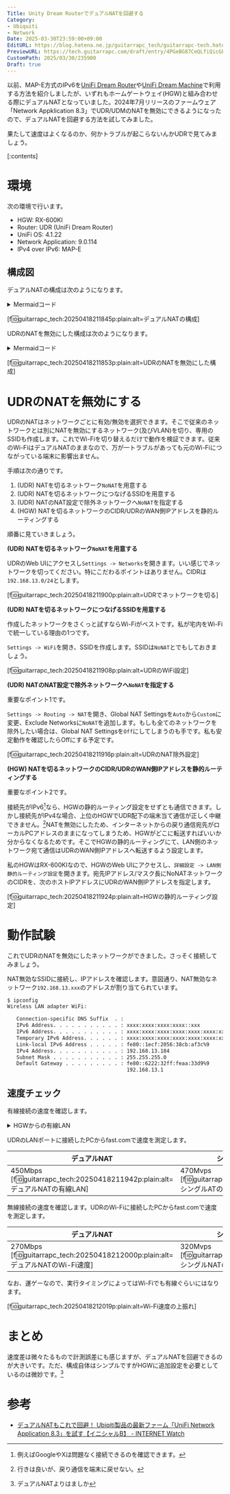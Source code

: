 ```yaml
---
Title: Unity Dream RouterでデュアルNATを回避する
Category:
- Ubiquiti
- Network
Date: 2025-03-30T23:59:00+09:00
EditURL: https://blog.hatena.ne.jp/guitarrapc_tech/guitarrapc-tech.hatenablog.com/atom/entry/6802418398345462352
PreviewURL: https://tech.guitarrapc.com/draft/entry/4PGeBG87CeQLfiQicGFS2UaReU8
CustomPath: 2025/03/30/235900
Draft: true
---
```


以前、MAP-E方式のIPv6を[UniFi Dream Router](https://tech.guitarrapc.com/entry/2022/12/02/080727)や[UniFi Dream Machine](https://tech.guitarrapc.com/entry/2020/10/17/044555)で利用する方法を紹介しましたが、いずれもホームゲートウェイ(HGW)と組み合わせる際にデュアルNATとなっていました。2024年7月リリースのファームウェア「Network Appklication 8.3」でUDR/UDMのNATを無効にできるようになったので、デュアルNATを回避する方法を試してみました。

果たして速度はよくなるのか、何かトラブルが起こらないんかUDRで見てみましょう。

[:contents]

# 環境

次の環境で行います。

* HGW: RX-600KI
* Router: UDR (UniFi Dream Router)
* UniFi OS: 4.1.22
* Network Application: 9.0.114
* IPv4 over IPv6: MAP-E

## 構成図

デュアルNATの構成は次のようになります。

<details><summary>Mermaidコード</summary>

```mermaid
flowchart TD
    subgraph IPv6 IPoE網
      G[事業者ルーター]
    end
    subgraph "ユーザーLAN(IPv4/IPv6)"
      A([光コンセント])
      B[HGW]
      subgraph "UDR LAN(IPv4/IPv6)"
        C[UDR]
        D[VLAN]
        E[VLAN]
      end
    end

    G -->|IPv4 over IPv6トンネル| A
    A --WAN (NAT)--> B
    B --WAN (NAT)--> C
    C -->|LAN| D
    C -->|LAN| E
```

</details>


[f:id:guitarrapc_tech:20250418211845p:plain:alt=デュアルNATの構成]

UDRのNATを無効にした構成は次のようになります。

<details><summary>Mermaidコード</summary>

```mermaid
flowchart TD
    subgraph IPv6 IPoE網
      G[事業者ルーター]
    end
    subgraph "ユーザーLAN(IPv4/IPv6)"
      A([光コンセント])
      B[HGW]
      subgraph "UDR LAN(IPv4/IPv6)"
        C[UDR]
        D[VLAN]
        E[VLAN]
      end
    end

    G -->|IPv4 over IPv6トンネル| A
    A --WAN (NAT)--> B
    B --WAN (IPv4はLAN側静的ルーティング)--> C
    C -->|LAN| D
    C -->|LAN| E
```

</details>

[f:id:guitarrapc_tech:20250418211853p:plain:alt=UDRのNATを無効にした構成]

# UDRのNATを無効にする

UDRのNATはネットワークごとに有効/無効を選択できます。そこで従来のネットワークとは別にNATを無効にするネットワーク(及びVLAN)を切り、専用のSSIDも作成します。これでWi-Fiを切り替えるだけで動作を検証できます。従来のWi-FiはデュアルNATのままなので、万が一トラブルがあっても元のWi-Fiにつながっている端末に影響出ません。

手順は次の通りです。

1. (UDR) NATを切るネットワーク`NoNAT`を用意する
2. (UDR) NATを切るネットワークにつなげるSSIDを用意する
3. (UDR) NATのNAT設定で除外ネットワークへ`NoNAT`を指定する
4. (HGW) NATを切るネットワークのCIDR/UDRのWAN側IPアドレスを静的ルーティングする

順番に見ていきましょう。

**(UDR) NATを切るネットワーク`NoNAT`を用意する**

UDRのWeb UIにアクセスし`Settings -> Networks`を開きます。いい感じでネットワークを切ってください。特にこだわるポイントはありません。CIDRは`192.168.13.0/24`とします。

[f:id:guitarrapc_tech:20250418211900p:plain:alt=UDRでネットワークを切る]

**(UDR) NATを切るネットワークにつなげるSSIDを用意する**

作成したネットワークをさくっと試すならWi-Fiがベストです。私が宅内をWi-Fiで統一している理由の1つです。

`Settings -> WiFi`を開き、SSIDを作成します。SSIDは`NoNAT`とでもしておきましょう。

[f:id:guitarrapc_tech:20250418211908p:plain:alt=UDRのWiFi設定]

**(UDR) NATのNAT設定で除外ネットワークへ`NoNAT`を指定する**

重要なポイント1です。

`Settings -> Routing -> NAT`を開き、Global NAT Settingsを`Auto`から`Custom`に変更、Exclude Networksに`NoNAT`を追加します。もしも全てのネットワークを除外したい場合は、Global NAT Settingsを`Off`にしてしまうのも手です。私も安定動作を確認したらOffにする予定です。

[f:id:guitarrapc_tech:20250418211916p:plain:alt=UDRのNAT除外設定]

**(HGW) NATを切るネットワークのCIDR/UDRのWAN側IPアドレスを静的ルーティングする**

重要なポイント2です。

接続先がIPv6[^1]なら、HGWの静的ルーティング設定をせずとも通信できます。しかし接続先がIPv4な場合、上位のHGWでUDR配下の端末当て通信が正しく中継できません。[^2]NATを無効にしたため、インターネットからの戻り通信宛先がローカルPCアドレスのままになってしまうため、HGWがどこに転送すればいいか分からなくなるためです。そこでHGWの静的ルーティングにて、LAN側のネットワーク宛て通信はUDRのWAN側IPアドレスへ転送するよう設定します。

私のHGWはRX-600KIなので、HGWのWeb UIにアクセスし、`詳細設定 -> LAN側静的ルーティング設定`を開きます。宛先IPアドレス/マスク長にNoNATネットワークのCIDRを、次のホストIPアドレスにUDRのWAN側IPアドレスを指定します。

[f:id:guitarrapc_tech:20250418211924p:plain:alt=HGWの静的ルーティング設定]

# 動作試験

これでUDRのNATを無効にしたネットワークができました。さっそく接続してみましょう。

NAT無効なSSIDに接続し、IPアドレスを確認します。意図通り、NAT無効なネットワーク`192.168.13.xxx`のアドレスが割り当てられています。

```sh
$ ipconfig
Wireless LAN adapter WiFi:

   Connection-specific DNS Suffix  . :
   IPv6 Address. . . . . . . . . . . : xxxx:xxxx:xxxx:xxxx::xxx
   IPv6 Address. . . . . . . . . . . : xxxx:xxxx:xxxx:xxxx:xxxx:xxxx:xxxx:xxxx
   Temporary IPv6 Address. . . . . . : xxxx:xxxx:xxxx:xxxx:xxxx:xxxx:xxx:xxxx
   Link-local IPv6 Address . . . . . : fe80::1ecf:2056:38cb:af3c%9
   IPv4 Address. . . . . . . . . . . : 192.168.13.184
   Subnet Mask . . . . . . . . . . . : 255.255.255.0
   Default Gateway . . . . . . . . . : fe80::6222:32ff:feaa:33d9%9
                                       192.168.13.1
```

## 速度チェック

有線接続の速度を確認します。

<details><summary>HGWからの有線LAN</summary>

参考値として、HGWから有線LANで接続したPCからfast.comで速度を測定します。理論上の最速接続です。

[f:id:guitarrapc_tech:20250418211933p:plain:alt=HGW直接の有線LAN]

</details>


UDRのLANポートに接続したPCからfast.comで速度を測定します。

|デュアルNAT | シングルNAT (本記事の構成) |
| --- | --- |
| 450Mbps<br/>[f:id:guitarrapc_tech:20250418211942p:plain:alt=デュアルNATの有線LAN] | 470Mvps<br/>[f:id:guitarrapc_tech:20250418211950p:plain:alt=シングルATの有線LAN] |

無線接続の速度を確認します。UDRのWi-Fiに接続したPCからfast.comで速度を測定します。

| デュアルNAT | シングルNAT (本記事の構成) |
| --- | --- |
| 270Mbps<br/>[f:id:guitarrapc_tech:20250418212000p:plain:alt=デュアルNATのWi-Fi速度] | 320Mvps<br/>[f:id:guitarrapc_tech:20250418212009p:plain:alt=シングルNATのWi-Fi速度] |

なお、運ゲーなので、実行タイミングによってはWi-Fiでも有線ぐらいにはなります。

[f:id:guitarrapc_tech:20250418212019p:plain:alt=Wi-Fi速度の上振れ]

# まとめ

速度差は微々たるもので計測誤差にも感じますが、デュアルNATを回避できるのが大きいです。ただ、構成自体はシンプルですがHGWに追加設定を必要としているのは微妙です。[^3]


# 参考

* [デュアルNATもこれで回避！ Ubiqiti製品の最新ファーム「UniFi Network Application 8.3」を試す【イニシャルB】 - INTERNET Watch](https://internet.watch.impress.co.jp/docs/column/shimizu/1610277.html)

[^1]: 例えばGoogleやXは問題なく接続できるのを確認できます。
[^2]: 行きは良いが、戻り通信を端末に戻せない。
[^3]: デュアルNATよりはましか
